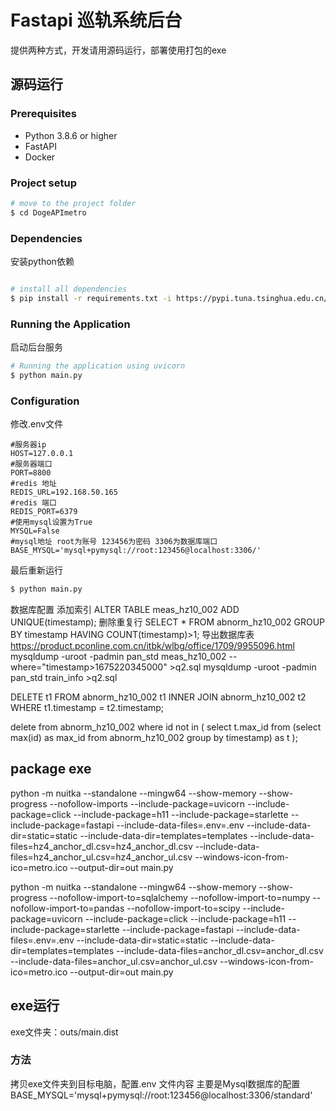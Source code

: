 

# Fastapi 巡轨系统后台
提供两种方式，开发请用源码运行，部署使用打包的exe
## 源码运行

### Prerequisites

- Python 3.8.6 or higher
- FastAPI
- Docker

### Project setup

```sh
# move to the project folder
$ cd DogeAPImetro
```

### Dependencies
安装python依赖

```sh

# install all dependencies
$ pip install -r requirements.txt -i https://pypi.tuna.tsinghua.edu.cn/simple

```

### Running the Application
启动后台服务
```sh
# Running the application using uvicorn
$ python main.py
```

### Configuration
修改.env文件

```
#服务器ip
HOST=127.0.0.1  
#服务器端口
PORT=8800
#redis 地址
REDIS_URL=192.168.50.165
#redis 端口
REDIS_PORT=6379
#使用mysql设置为True
MYSQL=False
#mysql地址 root为账号 123456为密码 3306为数据库端口
BASE_MYSQL='mysql+pymysql://root:123456@localhost:3306/'
```
最后重新运行
```sh
$ python main.py
```
数据库配置
添加索引
ALTER TABLE meas_hz10_002  ADD UNIQUE(timestamp);
删除重复行
SELECT * FROM abnorm_hz10_002 GROUP BY timestamp HAVING  COUNT(timestamp)>1;
导出数据库表
https://product.pconline.com.cn/itbk/wlbg/office/1709/9955096.html
    mysqldump -uroot -padmin pan_std meas_hz10_002 --where="timestamp>1675220345000" >q2.sql
     mysqldump -uroot -padmin pan_std train_info  >q2.sql

DELETE t1 FROM abnorm_hz10_002 t1 INNER JOIN abnorm_hz10_002 t2 WHERE t1.timestamp = t2.timestamp;

delete from abnorm_hz10_002 where id not in (
    select t.max_id from
    (select max(id) as max_id from abnorm_hz10_002 group by timestamp) as t
    );

## package exe
python -m nuitka --standalone --mingw64 --show-memory --show-progress --nofollow-imports --include-package=uvicorn --include-package=click --include-package=h11 --include-package=starlette --include-package=fastapi --include-data-files=.env=.env --include-data-dir=static=static --include-data-dir=templates=templates --include-data-files=hz4_anchor_dl.csv=hz4_anchor_dl.csv --include-data-files=hz4_anchor_ul.csv=hz4_anchor_ul.csv  --windows-icon-from-ico=metro.ico --output-dir=out main.py


python -m nuitka --standalone  --mingw64 --show-memory --show-progress --nofollow-import-to=sqlalchemy --nofollow-import-to=numpy --nofollow-import-to=pandas --nofollow-import-to=scipy --include-package=uvicorn --include-package=click --include-package=h11 --include-package=starlette --include-package=fastapi --include-data-files=.env=.env --include-data-dir=static=static --include-data-dir=templates=templates --include-data-files=anchor_dl.csv=anchor_dl.csv --include-data-files=anchor_ul.csv=anchor_ul.csv  --windows-icon-from-ico=metro.ico --output-dir=out main.py

## exe运行

exe文件夹：outs/main.dist

### 方法
拷贝exe文件夹到目标电脑，配置.env 文件内容
主要是Mysql数据库的配置
BASE_MYSQL='mysql+pymysql://root:123456@localhost:3306/standard'